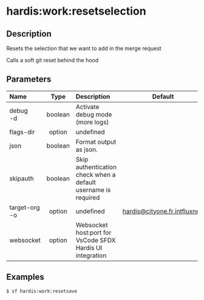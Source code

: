 <!-- This file has been generated with command 'sf hardis:doc:plugin:generate'. Please do not update it manually or it may be overwritten -->
# hardis:work:resetselection

## Description

Resets the selection that we want to add in the merge request

Calls a soft git reset behind the hood  


## Parameters

|Name|Type|Description|Default|Required|Options|
|:---|:--:|:----------|:-----:|:------:|:-----:|
|debug<br/>-d|boolean|Activate debug mode (more logs)||||
|flags-dir|option|undefined||||
|json|boolean|Format output as json.||||
|skipauth|boolean|Skip authentication check when a default username is required||||
|target-org<br/>-o|option|undefined|hardis@cityone.fr.intfluxne2|||
|websocket|option|Websocket host:port for VsCode SFDX Hardis UI integration||||

## Examples

```shell
$ sf hardis:work:resetsave
```


